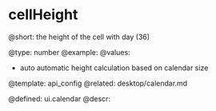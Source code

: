 cellHeight
=============


@short:
	the height of the cell with day (36)

@type: number
@example:
@values:

- auto		automatic height calculation based on calendar size

@template:	api_config
@related: 
	desktop/calendar.md
    
@defined:	ui.calendar	
@descr:


